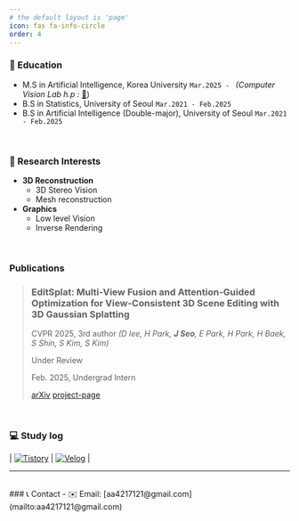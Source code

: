 ```yaml
---
# the default layout is 'page'
icon: fas fa-info-circle
order: 4
---
```


### 📖 Education 
- M.S in Artificial Intelligence, Korea University `Mar.2025 - ` _(Computer Vision Lab h.p :_ [🌱](https://kuaicv.com/))
- B.S in Statistics, University of Seoul `Mar.2021 - Feb.2025`
- B.S in Artificial Intelligence (Double-major), University of Seoul `Mar.2021 - Feb.2025`
<br/>

### 📍 Research Interests
- **3D Reconstruction**
  - 3D Stereo Vision
  - Mesh reconstruction
- **Graphics**
  - Low level Vision
  - Inverse Rendering
<br>

### Publications

> ### EditSplat: Multi-View Fusion and Attention-Guided Optimization for View-Consistent 3D Scene Editing with 3D Gaussian Splatting <span style="color:grey"> </span>
> 
> CVPR 2025, 3rd author
> *(D lee, H Park, **J Seo**, E Park, H Park, H Baek, S Shin, S Kim, S Kim)*
> 
> Under Review
>
> Feb. 2025, Undergrad Intern
> 
> [arXiv](https://arxiv.org/pdf/2412.11520) 
> [project-page](https://kuai-lab.github.io/editsplat2024/) 

<br>

### 💻 Study log
| [![Tistory](https://img.shields.io/badge/Tistory-FF5722?style=for-the-badge&logo=Tistory&logoColor=white)](https://zy0-ng531.tistory.com/) | [![Velog](https://img.shields.io/badge/Velog-20C997?style=for-the-badge&logo=Velog&logoColor=white)](https://velog.io/@zyounguri/posts) |


---

<br>
### 📞 Contact
- ✉️ Email: [aa4217121@gmail.com](mailto:aa4217121@gmail.com)
